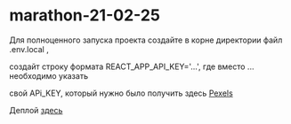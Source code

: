 # marathon-21-02-25

Для полноценного запуска проекта создайте в корне директории файл .env.local ,

создайт строку формата REACT_APP_API_KEY='...', где вместо ... необходимо указать

свой APi_KEY, который нужно было получить здесь [Pexels](https://www.pexels.com/ru-ru/api/new/)

Деплой [здесь](https://ruslauz.github.io/PRE.AX-React-Diary/)

